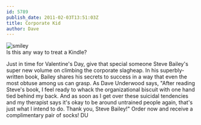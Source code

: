 ```yaml
---
id: 5789
publish_date: 2011-02-03T13:51:03Z
title: Corporate Kid
author: Dave
---
```

![smiley](http://www.flagstafffrenzy.org/wp-content/uploads/2011/02/corporate_kid.jpg)  
Is this any way to treat a Kindle?

Just in time for Valentine's Day, give that special someone Steve Bailey's super new volume on climbing the corporate slagheap. In his superbly-written book, Bailey shares his secrets to success in a way that even the most obtuse among us can grasp. As Dave Underwood says, "After reading Steve's book, I feel ready to whack the organizational biscuit with one hand tied behind my back. And as soon as I get over these suicidal tendencies and my therapist says it's okay to be around untrained people again, that's just what I intend to do. Thank you, Steve Bailey!" Order now and receive a complimentary pair of socks! DU